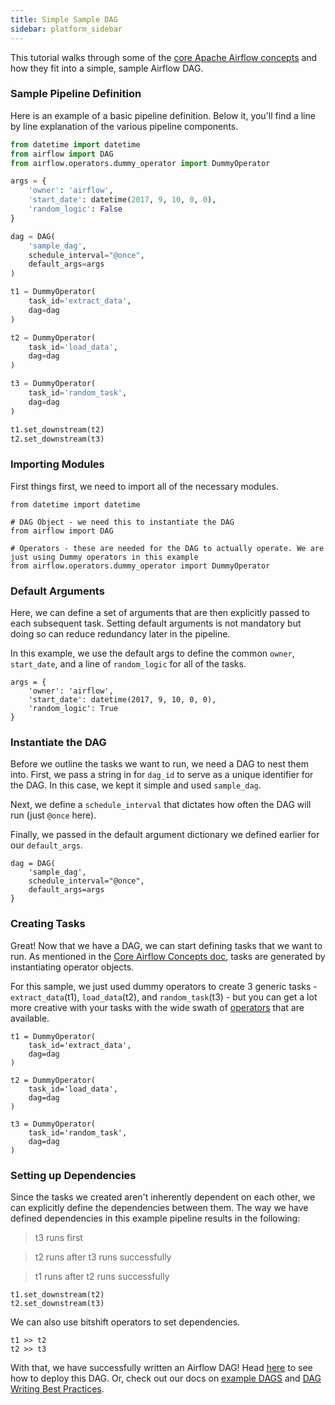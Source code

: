 ```yaml
---
title: Simple Sample DAG
sidebar: platform_sidebar
---
```


This tutorial walks through some of the [core Apache Airflow concepts](/v2/apache_airflow/tutorial/core-airflow-concepts) and how they fit into a simple, sample Airflow DAG.

### Sample Pipeline Definition
Here is an example of a basic pipeline definition. Below it, you'll find a line by line explanation of the various pipeline components.

```python
from datetime import datetime
from airflow import DAG
from airflow.operators.dummy_operator import DummyOperator

args = {
    'owner': 'airflow',
    'start_date': datetime(2017, 9, 10, 0, 0),
    'random_logic': False
}

dag = DAG(
    'sample_dag',
    schedule_interval="@once",
    default_args=args
)

t1 = DummyOperator(
    task_id='extract_data',
    dag=dag
)

t2 = DummyOperator(
    task_id='load_data',
    dag=dag
)

t3 = DummyOperator(
    task_id='random_task',
    dag=dag
)

t1.set_downstream(t2)
t2.set_downstream(t3)
```

### Importing Modules
First things first, we need to import all of the necessary modules.

```
from datetime import datetime

# DAG Object - we need this to instantiate the DAG
from airflow import DAG

# Operators - these are needed for the DAG to actually operate. We are just using Dummy operators in this example
from airflow.operators.dummy_operator import DummyOperator
```

### Default Arguments
Here, we can define a set of arguments that are then explicitly passed to each subsequent task. Setting default arguments is not mandatory but doing so can reduce redundancy later in the pipeline.

In this example, we use the default args to define the common `owner`, `start_date`, and a line of `random_logic` for all of the tasks.

```
args = {
    'owner': 'airflow',
    'start_date': datetime(2017, 9, 10, 0, 0),
    'random_logic': True
}
```

### Instantiate the DAG
Before we outline the tasks we want to run, we need a DAG to nest them into. First, we pass a string in for `dag_id` to serve as a unique identifier for the DAG. In this case, we kept it simple and used `sample_dag`.

Next, we define a `schedule_interval` that dictates how often the DAG will run (just `@once` here).

Finally, we passed in the default argument dictionary we defined earlier for our `default_args`.

```
dag = DAG(
    'sample_dag',
    schedule_interval="@once",
    default_args=args
}
```

### Creating Tasks
Great! Now that we have a DAG, we can start defining tasks that we want to run. As mentioned in the [Core Airflow Concepts doc](/v2/apache_airflow/tutorial/core-airflow-concepts), tasks are generated by instantiating operator objects.

For this sample, we just used dummy operators to create 3 generic tasks - `extract_data`(t1), `load_data`(t2), and `random_task`(t3) - but you can get a lot more creative with your tasks with the wide swath of [operators](/v2/apache_airflow/operators/overview.html) that are available.

```
t1 = DummyOperator(
    task_id='extract_data',
    dag=dag
)

t2 = DummyOperator(
    task_id='load_data',
    dag=dag
)

t3 = DummyOperator(
    task_id='random_task',
    dag=dag
)
```

### Setting up Dependencies
Since the tasks we created aren't inherently dependent on each other, we can explicitly define the dependencies between them. The way we have defined dependencies in this example pipeline results in the following:

>t3 runs first

>t2 runs after t3 runs successfully

>t1 runs after t2 runs successfully

```
t1.set_downstream(t2)
t2.set_downstream(t3)
```

We can also use bitshift operators to set dependencies.

```
t1 >> t2
t2 >> t3
```

With that, we have successfully written an Airflow DAG! Head [here](/v2/apache_airflow/tutorial/dag-deployment) to see how to deploy this DAG. Or, check out our docs on [example DAGS](https://github.com/astronomerio/example-dags) and [DAG Writing Best Practices](/v2/apache_airflow/tutorial/best-practices).
